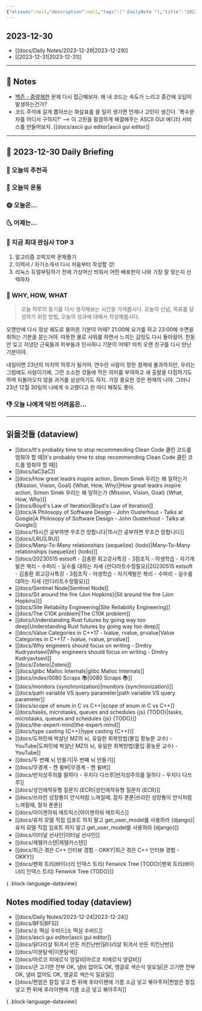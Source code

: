```yaml
---
{"aliases":null,"description":null,"tags":[" DailyNote "],"title":"2023-12-30","created":"2023-12-30T14:23:05","updated":"2024-01-01T15:48:10","dg-publish":true,"permalink":"/docs/Daily Notes/2023-12-30/","dgPassFrontmatter":true}
---
```



## 2023-12-30

- [[docs/Daily Notes/2023-12-29\|2023-12-29]] 
- [[2023-12-31\|2023-12-31]]

---

## 📝 Notes

- [백준 - 중량제한](https://boj.kr/1939) 문제 다시 접근해보자. 왜 내 코드는 속도가 느리고 중간에 오답이 발생하는건가?
- 코드 주석에 길게 뽑아쓰는 화살표를 쓸 일이 생기면 언제나 고민이 생긴다. '특수문자를 어디서 구하지?' ⟶ 이 고민을 말끔하게 해결해주는 ASCII GUI 에디터 서비스를 만들어보자. [[docs/ascii gui editor\|ascii gui editor]]


---

## 📅 2023-12-30 Daily Briefing

### 🎵 오늘의 추천곡

### 🏃 오늘의 운동

### 🌞 오늘은...

### 🌜 어제는...

### 🧠 지금 최대 관심사 TOP 3

1. 알고리즘 꼬박꼬박 문제풀기
2. 이력서 / 자기소개서 다시 처음부터 작성할 것!
3. 리눅스 듀얼부팅하기 전에 가상머신 띄워서 어떤 배포판이 나와 가장 잘 맞는지 선택하자

### 🚀 WHY, HOW, WHAT

> 오늘 하루의 동기를 다시 생각해보는 시간을 가져봅시다. 오늘의 신념, 목표를 달성하기 위한 방법, 오늘의 성과에 대해서 작성해봅시다.

오랜만에 다시 정상 궤도로 돌아온 기분이 어때? 21:00에 요가를 하고 23:00에 수면을 취하는 기분을 묻는거야. 따뜻한 물로 샤워를 하면서 느끼는 감정도 다시 돌아왔어. 한동안 잊고 지냈던 근육들과 피부들과 인사하니 기분이 어때? 마치 오랜 친구를 다시 만난 기분이야.  
  
내일이면 23년의 마지막 하루가 될거야. 연수란 사람이 정한 경계에 불과하지만, 우리는 그럼에도 사람이기에, 그런 소소한 것들에 작은 의미를 부여하고 새 출발을 다짐하기도 하며 되돌아오지 않을 과거를 상상하기도 하지. 가장 중요한 것은 현재의 나야. 그러니 23년 12월 30일의 나에게 수고했다고 한 마디 해줘도 좋아.

### 👎 오늘 나에게 닥친 어려움은...

---

## 읽을것들 (dataview)

- [[docs/It's probably time to stop recommending Clean Code 클린 코드를 멈춰야 할 때\|It's probably time to stop recommending Clean Code 클린 코드를 멈춰야 할 때]]
- [[docs/IaC\|IaC]]
- [[docs/How great leadrs inspire action, Simon Sinek 우리는 왜 일하는가 {Mission, Vision, Goal} {What, How, Why}\|How great leadrs inspire action, Simon Sinek 우리는 왜 일하는가 {Mission, Vision, Goal} {What, How, Why}]]
- [[docs/Boyd's Law of Iteration\|Boyd's Law of Iteration]]
- [[docs/A Philosopy of Software Design - John Ousterhout - Talks at Google\|A Philosopy of Software Design - John Ousterhout - Talks at Google]]
- [[docs/15시간 공부하면 무조건 망합니다\|15시간 공부하면 무조건 망합니다]]
- [[docs/LRU\|LRU]]
- [[docs/Many-To-Many relationships {sequelize} {todo}\|Many-To-Many relationships {sequelize} {todo}]]
- [[docs/20230515 estsoft - 김충환 회고강사특강 - 3점조직 - 야생학습 - 자기계발은 복리 - 수파리 - 실수를 대하는 자세 {만다라트수정필요}\|20230515 estsoft - 김충환 회고강사특강 - 3점조직 - 야생학습 - 자기계발은 복리 - 수파리 - 실수를 대하는 자세 {만다라트수정필요}]]
- [[docs/Sentinel Node\|Sentinel Node]]
- [[docs/Sit around the fire {Jon Hopkins}\|Sit around the fire {Jon Hopkins}]]
- [[docs/Site Reliability Engineering\|Site Reliability Engineering]]
- [[docs/The C10K problem\|The C10K problem]]
- [[docs/Understanding Rust futures by going way too deep\|Understanding Rust futures by going way too deep]]
- [[docs/Value Categories in C++17 - lvalue, rvalue, prvalue\|Value Categories in C++17 - lvalue, rvalue, prvalue]]
- [[docs/Why engineers should focus on writing - Dmitry Kudryavtsevl\|Why engineers should focus on writing - Dmitry Kudryavtsevl]]
- [[docs/Zotero\|Zotero]]
- [[docs/glibc Malloc Internals\|glibc Malloc Internals]]
- [[docs/index/0080 Scraps 📚\|0080 Scraps 📚]]
- [[docs/monitors {synchronization}\|monitors {synchronization}]]
- [[docs/path variable VS query parameter\|path variable VS query parameter]]
- [[docs/scope of enum in C vs C++\|scope of enum in C vs C++]]
- [[docs/tasks, microtasks, queues and schedules {js} {TODO}\|tasks, microtasks, queues and schedules {js} {TODO}]]
- [[docs/the-expert-mind\|the-expert-mind]]
- [[docs/type casting {C++}\|type casting {C++}]]
- [[docs/도파민에 박살난 MZ의 뇌, 유일한 회복방법(몰입 황농문 교수) - YouTube\|도파민에 박살난 MZ의 뇌, 유일한 회복방법(몰입 황농문 교수) - YouTube]]
- [[docs/두 번째 뇌 만들기\|두 번째 뇌 만들기]]
- [[docs/무경계 - 켄 윌버\|무경계 - 켄 윌버]]
- [[docs/반지성주의를 말하다 - 우치다 다쓰루\|반지성주의를 말하다 - 우치다 다쓰루]]
- [[docs/성인애착유형 질문지 (ECR)\|성인애착유형 질문지 (ECR)]]
- [[docs/쓰라린 성장통이 안식처럼 느껴질때, 잘자 푼푼\|쓰라린 성장통이 안식처럼 느껴질때, 잘자 푼푼]]
- [[docs/아이젠하워 매트릭스\|아이젠하워 매트릭스]]
- [[docs/유저 모델 직접 임포트 하지 말고 get_user_model를 사용하라 {django}\|유저 모델 직접 임포트 하지 말고 get_user_model를 사용하라 {django}]]
- [[docs/이터널 선샤인\|이터널 선샤인]]
- [[docs/제텔카스텐\|제텔카스텐]]
- [[docs/최근 겪은 C++ 인터뷰 경험 - OKKY\|최근 겪은 C++ 인터뷰 경험 - OKKY]]
- [[docs/펜윅 트리(바이너리 인덱스 트리) Fenwick Tree {TODO}\|펜윅 트리(바이너리 인덱스 트리) Fenwick Tree {TODO}]]

{ .block-language-dataview}

## Notes modified today (dataview)

- [[docs/Daily Notes/2023-12-24\|2023-12-24]]
- [[docs/BFS\|BFS]]
- [[docs/소 떡심 수비드\|소 떡심 수비드]]
- [[docs/ascii gui editor\|ascii gui editor]]
- [[docs/닭다리살 튀겨서 만든 치킨난반\|닭다리살 튀겨서 만든 치킨난반]]
- [[docs/이분탐색\|이분탐색]]
- [[docs/마르코 피에르식 양갈비\|마르코 피에르식 양갈비]]
- [[docs/큰 고기면 전부 OK, 냄비 없어도 OK, 앵글로 색슨식 일요일\|큰 고기면 전부 OK, 냄비 없어도 OK, 앵글로 색슨식 일요일]]
- [[docs/찐밤은 칼집 넣고 찐 뒤에 후라이팬에 기름 소금 넣고 볶아주자\|찐밤은 칼집 넣고 찐 뒤에 후라이팬에 기름 소금 넣고 볶아주자]]

{ .block-language-dataview}
